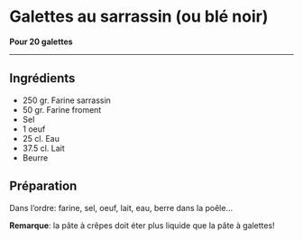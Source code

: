# Galettes au sarrassin (ou blé noir)

**Pour 20 galettes**

---

## Ingrédients
* 250 gr. Farine sarrassin
* 50 gr. Farine froment
* Sel
* 1 oeuf
* 25 cl. Eau
* 37.5 cl. Lait
* Beurre

## Préparation
Dans l’ordre: farine, sel, oeuf, lait, eau, berre dans la poêle…

**Remarque**: la pâte à crêpes doit éter plus liquide que la pâte à galettes!
